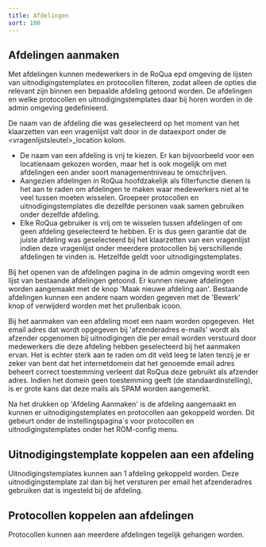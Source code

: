 ```yaml
---
title: Afdelingen
sort: 100
---
```


## Afdelingen aanmaken

Met afdelingen kunnen medewerkers in de RoQua epd omgeving de lijsten van uitnodigingstemplates en
protocollen filteren, zodat alleen de opties die relevant zijn binnen een bepaalde afdeling getoond worden.
De afdelingen en welke protocollen en uitnodigingstemplates daar bij horen worden in de admin omgeving gedefinieerd.

De naam van de afdeling die was geselecteerd op het moment van het klaarzetten van een vragenlijst valt
door in de dataexport onder de &lt;vragenlijstsleutel&gt;_location kolom.

<screenshot src="/screenshots/admin_team_index.png" />

<ul class="hints">
  <li>De naam van een afdeling is vrij te kiezen. Er kan bijvoorbeeld voor een locatienaam
  gekozen worden, maar het is ook mogelijk om met afdelingen een ander soort managementniveau te omschrijven.</li>
  <li>Aangezien afdelingen in RoQua hoofdzakelijk als filterfunctie dienen is het aan te raden om afdelingen
  te maken waar medewerkers niet al te veel tussen moeten wisselen. Groepeer protocollen en
  uitnodigingstemplates die dezelfde personen vaak samen gebruiken onder dezelfde afdeling.</li>
  <li>Elke RoQua gebruiker is vrij om te wisselen tussen afdelingen of om geen
   afdeling geselecteerd te hebben. Er is dus geen garantie dat de juiste afdeling was geselecteerd bij het
    klaarzetten van een vragenlijst indien deze vragenlijst onder meerdere protocollen bij verschillende
    afdelingen te vinden is. Hetzelfde geldt voor uitnodigingstemplates.</li>
</ul>

Bij het openen van de afdelingen pagina in de admin omgeving wordt een lijst van bestaande afdelingen getoond.
Er kunnen nieuwe afdelingen worden aangemaakt met de knop 'Maak nieuwe afdeling aan'. Bestaande afdelingen kunnen
een andere naam worden gegeven met de 'Bewerk' knop of verwijderd worden met het prullenbak icoon.

<screenshot src="/screenshots/admin_team_new.png" />

Bij het aanmaken van een afdeling moet een naam worden opgegeven. Het email adres dat wordt opgegeven
bij 'afzenderadres e-mails' wordt als afzender opgenomen bij uitnodigingen die per email worden verstuurd door
medewerkers die deze afdeling hebben geselecteerd bij het aanmaken ervan. Het is echter sterk aan te raden om dit
veld leeg te laten tenzij je er zeker van bent dat het internetdomein dat het genoemde email adres
beheert correct toestemming verleent dat RoQua deze gebruikt als afzender adres. Indien het domein
geen toestemming geeft (de standaardinstelling), is er grote kans dat deze mails als SPAM worden aangemerkt.

Na het drukken op 'Afdeling Aanmaken' is de afdeling aangemaakt en kunnen er uitnodigingstemplates en protocollen
aan gekoppeld worden. Dit gebeurt onder de instellingspagina`s voor protocollen en uitnodigingstemplates onder
het ROM-config menu.

## Uitnodigingstemplate koppelen aan een afdeling

<screenshot src="/screenshots/admin_team_invitation_template.png" />

Uitnodigingstemplates kunnen aan 1 afdeling gekoppeld worden. Deze uitnodigingstemplate zal dan bij het versturen per
email het afzenderadres gebruiken dat is ingesteld bij de afdeling.

## Protocollen koppelen aan afdelingen

<screenshot src="/screenshots/admin_team_protocol.png" />

Protocollen kunnen aan meerdere afdelingen tegelijk gehangen worden.
